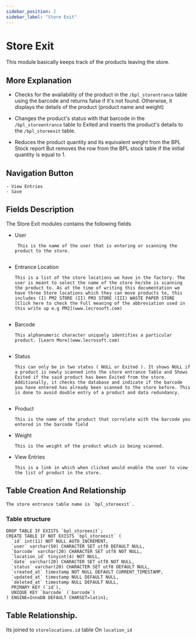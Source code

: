 ```yaml
---
sidebar_position: 2
sidebar_label: "Store Exit"
---
```


# Store Exit

This module basically keeps track of the products  leaving the store.

## More Explanation

- Checks for the availability of the product in the ``/bpl_storentrance`` table using the barcode and returns false if it's not found. Otherwise, it displays the details of the product (product name and weight)

- Changes the product's status with that barcode in the ``/bpl_storeentrance`` table to Exited and inserts the product's details to the ``/bpl_storeexit`` table.

- Reduces the product quantity and its equivalent weight from the BPL Stock report But removes the row from the BPL stock table if the initial quantity is equal to 1.

## Navigation Button

```
- View Entries
- Save
```

## Fields Description


The Store Exit modules contains the following fields

- User
   ````
    This is the name of the user that is entering or scanning the product to the store.  
    
    ````
- Entrance Location
    ````
    This is a list of the store locations we have in the factory. The user is meant to select the name of the store he/she is scanning the product to. As at the time of writing this documentation we have three Store locations which they can move products to, this includes (I) PM2 STORE (II) PM3 STORE (III) WASTE PAPER STORE [Click here to check the Full meaning of the abbreviation used in this write up e.g PM2](www.lecrosoft.com)  
        
    ````
- Barcode
    ````
    This alphanumeric character uniquely identifies a particular product. [Learn More](www.lecrosoft.com)
            
    ````
- Status
    ````
    This can only be in two states ( NULL or Exited ). It shows NULL if a product is newly scanned into the store entrance Table and Shows Exited if the said product has been Exited from the store.
    Additionally, it checks the database and indicate if the barcode you have entered has already been scanned to the store before. This is done to avoid double entry of a product and data redundancy.
            
    ````
- Product
    ````
    This is the name of the product that correlate with the barcode you entered in the barcode field
    ````
- Weight
    ````
    This is the weight of the product which is being scanned.

    ````
- View Entries
    ````
    This is a link in which when clicked would enable the user to view the list of product in the store.

    ````

## Table Creation And Relationship

    The store entrance table name is `bpl_storeexit`.

### Table structure

```
DROP TABLE IF EXISTS `bpl_storeexit`;
CREATE TABLE IF NOT EXISTS `bpl_storeexit` (
  `id` int(11) NOT NULL AUTO_INCREMENT,
  `user` varchar(50) CHARACTER SET utf8 DEFAULT NULL,
  `barcode` varchar(20) CHARACTER SET utf8 NOT NULL,
  `location_id` tinyint(4) NOT NULL,
  `date` varchar(20) CHARACTER SET utf8 NOT NULL,
  `status` varchar(20) CHARACTER SET utf8 DEFAULT NULL,
  `created_at` timestamp NOT NULL DEFAULT CURRENT_TIMESTAMP,
  `updated_at` timestamp NULL DEFAULT NULL,
  `deleted_at` timestamp NULL DEFAULT NULL,
  PRIMARY KEY (`id`),
  UNIQUE KEY `barcode` (`barcode`)
) ENGINE=InnoDB DEFAULT CHARSET=latin1;

```

## Table Relationship.

Its joined to `storelocations.id` table On ``location_id``

